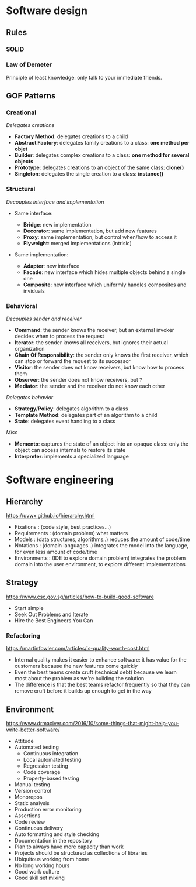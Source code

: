 # Software design
## Rules
### SOLID
### Law of Demeter
Principle of least knowledge: only talk to your immediate friends.

## GOF Patterns
### Creational
*Delegates creations*
* **Factory Method**: delegates creations to a child
* **Abstract Factory**: delegates family creations to a class: **one method per objet**
* **Builder**: delegates complex creations to a class: **one method for several objects**
* **Prototype**: delegates creations to an object of the same class: **clone()**
* **Singleton**: delegates the single creation to a class: **instance()**

### Structural
*Decouples interface and implementation*
* Same interface:
  * **Bridge**: new implementation
  * **Decorator**: same implementation, but add new features
  * **Proxy**: same implementation, but control when/how to access it
  * **Flyweight**: merged implementations (intrisic)

* Same implementation:
  * **Adapter**: new interface
  * **Facade**: new interface which hides multiple objects behind a single one
  * **Composite**: new interface which uniformly handles composites and inviduals

### Behavioral
*Decouples sender and receiver*
* **Command**: the sender knows the receiver, but an external invoker decides when to process the request
* **Iterator**: the sender knows all receivers, but ignores their actual organization
* **Chain Of Responsibility**: the sender only knows the first receiver, which can stop or forward the request to its successor
* **Visitor**: the sender does not know receivers, but know how to process them
* **Observer**: the sender does not know receivers, but ? 
* **Mediator**: the sender and the receiver do not know each other

*Delegates behavior*
* **Strategy**/**Policy**: delegates algorithm to a class
* **Template Method**: delegates part of an algorithm to a child
* **State**: delegates event handling to a class

*Misc*
* **Memento**: captures the state of an object into an opaque class: only the object can access internals to restore its state
* **Interpreter**: implements a specialized language

# Software engineering
## Hierarchy
https://uvwx.github.io/hierarchy.html
* Fixations : (code style, best practices...)
* Requirements : (domain problem) what matters
* Models : (data structures, algorithms..) reduces the amount of code/time
* Notations : (domain languages..) integrates the model into the language, for even less amount of code/time
* Environments : (IDE to explore domain problem) integrates the problem domain into the user environment, to explore different implementations

## Strategy
https://www.csc.gov.sg/articles/how-to-build-good-software
* Start simple
* Seek Out Problems and Iterate
* Hire the Best Engineers You Can

### Refactoring
https://martinfowler.com/articles/is-quality-worth-cost.html
* Internal quality makes it easier to enhance software: it has value for the customers because the new features come quickly
* Even the best teams create cruft (technical debt) because we learn most about the problem as we're building the solution
* The difference is that the best teams refactor frequently so that they can remove cruft before it builds up enough to get in the way

## Environment
https://www.drmaciver.com/2016/10/some-things-that-might-help-you-write-better-software/
* Attitude
* Automated testing
  * Continuous integration
  * Local automated testing
  * Regression testing
  * Code coverage
  * Property-based testing
* Manual testing
* Version control
* Monorepos
* Static analysis
* Production error monitoring
* Assertions
* Code review
* Continuous delivery
* Auto formatting and style checking
* Documentation in the repository
* Plan to always have more capacity than work
* Projects should be structured as collections of libraries
* Ubiquitous working from home
* No long working hours
* Good work culture
* Good skill set mixing
